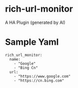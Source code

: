 # rich-url-monitor
A HA Plugin (generated by AI)

# Sample Yaml

```
rich_url_monitor:
  name:
    - "Google"
    - "Bing Cn"
  url:
    - "https://www.google.com"
    - "https://cn.bing.com"
```